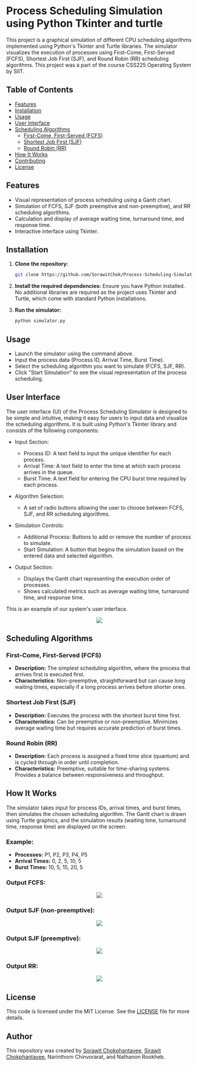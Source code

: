 # Process Scheduling Simulation using Python Tkinter and turtle
This project is a graphical simulation of different CPU scheduling algorithms implemented using Python's Tkinter and Turtle libraries. The simulator visualizes the execution of processes using First-Come, First-Served (FCFS), Shortest Job First (SJF), and Round Robin (RR) scheduling algorithms. This project was a part of the course CSS225 Operating System by SIIT.

## Table of Contents
- [Features](#features)
- [Installation](#installation)
- [Usage](#usage)
- [User Interface](#user-interface)
- [Scheduling Algorithms](#scheduling-algorithms)
  - [First-Come, First-Served (FCFS)](#first-come-first-served-fcfs)
  - [Shortest Job First (SJF)](#shortest-job-first-sjf)
  - [Round Robin (RR)](#round-robin-rr)
- [How It Works](#how-it-works)
- [Contributing](#contributing)
- [License](#license)

## Features
- Visual representation of process scheduling using a Gantt chart.
- Simulation of FCFS, SJF (both preemptive and non-preemptive), and RR scheduling algorithms.
- Calculation and display of average waiting time, turnaround time, and response time.
- Interactive interface using Tkinter.

## Installation

1. **Clone the repository:**
   ```sh
   git clone https://github.com/SorawitChok/Process-Scheduling-Simulation-Project.git
   ```

2. **Install the required dependencies:**
   Ensure you have Python installed. No additional libraries are required as the project uses Tkinter and Turtle, which come with standard Python installations.

3. **Run the simulator:**
   ```sh
   python simulator.py
   ```

## Usage
- Launch the simulator using the command above.
- Input the process data (Process ID, Arrival Time, Burst Time).
- Select the scheduling algorithm you want to simulate (FCFS, SJF, RR).
- Click "Start Simulation" to see the visual representation of the process scheduling.

## User Interface
The user interface (UI) of the Process Scheduling Simulator is designed to be simple and intuitive, making it easy for users to input data and visualize the scheduling algorithms. It is built using Python's Tkinter library and consists of the following components:

- Input Section:
  - Process ID: A text field to input the unique identifier for each process.
  - Arrival Time: A text field to enter the time at which each process arrives in the queue.
  - Burst Time: A text field for entering the CPU burst time required by each process.

- Algorithm Selection:
  - A set of radio buttons allowing the user to choose between FCFS, SJF, and RR scheduling algorithms.

- Simulation Controls:
  - Additional Process: Buttons to add or remove the number of process to simulate. 
  - Start Simulation: A button that begins the simulation based on the entered data and selected algorithm.

- Output Section:
  -  Displays the Gantt chart representing the execution order of processes.
  -  Shows calculated metrics such as average waiting time, turnaround time, and response time.
 
This is an example of our system's user interface.

<p align="center">
  <img src=./img/User-interface.png>
</p>


## Scheduling Algorithms
### First-Come, First-Served (FCFS)
- **Description:** The simplest scheduling algorithm, where the process that arrives first is executed first.
- **Characteristics:** Non-preemptive, straightforward but can cause long waiting times, especially if a long process arrives before shorter ones.

### Shortest Job First (SJF)
- **Description:** Executes the process with the shortest burst time first.
- **Characteristics:** Can be preemptive or non-preemptive. Minimizes average waiting time but requires accurate prediction of burst times.

### Round Robin (RR)
- **Description:** Each process is assigned a fixed time slice (quantum) and is cycled through in order until completion.
- **Characteristics:** Preemptive, suitable for time-sharing systems. Provides a balance between responsiveness and throughput.

## How It Works
The simulator takes input for process IDs, arrival times, and burst times, then simulates the chosen scheduling algorithm. The Gantt chart is drawn using Turtle graphics, and the simulation results (waiting time, turnaround time, response time) are displayed on the screen.

### Example:
- **Processes:** P1, P2, P3, P4, P5
- **Arrival Times:** 0, 2, 5, 10, 5
- **Burst Times:** 10, 5, 15, 20, 5

### Output FCFS:
  <p align="center">
    <img src=.\img\FCFS-example.png>
  </p>

### Output SJF (non-preemptive):
 <p align="center">
    <img src=.\img\SJF-non-preemptive-example.png>
  </p>
  
### Output SJF (preemptive): 
 <p align="center">
    <img src=.\img\SJF-preemptive-example.png>
  </p>
  
### Output RR: 
  <p align="center">
    <img src=.\img\RR-example.png>
  </p>
  


## License
This code is licensed under the MIT License. See the [LICENSE](LICENSE) file for more details.

## Author
This repository was created by [Sorawit Chokphantavee](https://github.com/SorawitChok), [Sirawit Chokphantavee](https://github.com/SirawitC), Narinthorn Chinvorarat, and Nathanon Rookheb.
